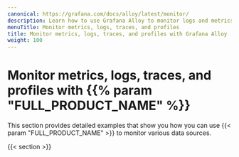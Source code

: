 ```yaml
---
canonical: https://grafana.com/docs/alloy/latest/monitor/
description: Learn how to use Grafana Alloy to monitor logs and metrics
menuTitle: Monitor metrics, logs, traces, and profiles
title: Monitor metrics, logs, traces, and profiles with Grafana Alloy
weight: 100
---
```


# Monitor metrics, logs, traces, and profiles with {{% param "FULL_PRODUCT_NAME" %}}

This section provides detailed examples that show you how you can use {{< param "FULL_PRODUCT_NAME" >}} to monitor various data sources.

{{< section >}}
